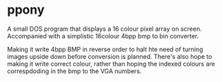ppony
=====

A small DOS program that displays a 16 colour pixel array on screen. Accompanied with a simplistic 16colour 4bpp bmp to bin converter.

Making it write 4bpp BMP in reverse order to halt hte need of turning images upside down before conversion is planned.
There's also hope to making it write correct colour, rather than hoping the indexed colours are correspdoding in the bmp to the VGA numbers.